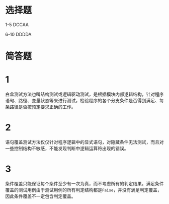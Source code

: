 ﻿# 选择题
1-5  DCCAA

6-10  DDDDA   

# 简答题
# 1
白盒测试方法也叫结构测试或逻辑驱动测试，是根据模块内部逻辑结构，针对程序语句、路径、变量状态等来进行测试，检验程序的各个分支条件是否得到满足、每条路径是否按预定要求正确的工作。

# 2 
语句覆盖测试方法仅仅针对程序逻辑中的显式语句，对隐藏条件无法测试，而且对一些控制结构不敏感，不能发现判断中逻辑运算符出现的错误。

# 3 
条件覆盖只能保证每个条件至少有一次为真，而不考虑所有的判定结果。满足条件覆盖的测试用例由于测试用例的所有判定结构都是`Faise`，并没有满足判定覆盖，因此条件覆盖不一定包含判定覆盖。
